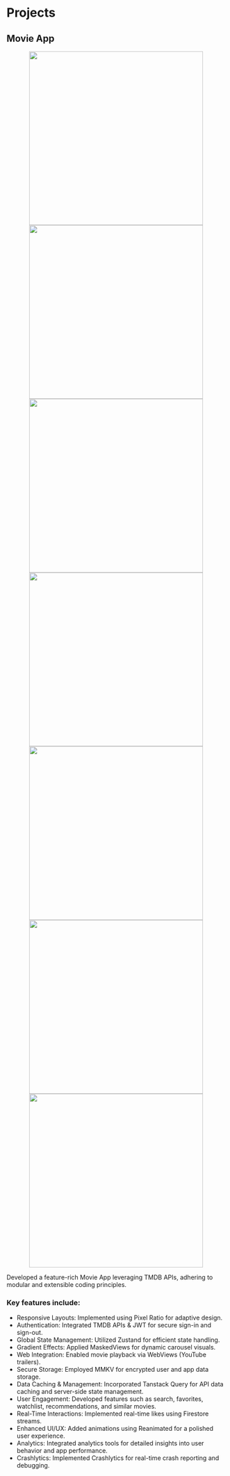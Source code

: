 # Projects

## Movie App

<div align="center" style="display: inline_block">
  <img height="400em" src="https://github.com/MrAbhinavMahajan/RNMovieApp/assets/98639822/82a63a5b-11a0-4d02-9d4b-aee7d233778d">
  <img height="400em" src="https://github.com/MrAbhinavMahajan/RNMovieApp/assets/98639822/a0e27851-6b64-4031-9280-596b1be60f50">
  <img height="400em" src="https://github.com/MrAbhinavMahajan/RNMovieApp/assets/98639822/9e7e968c-eb44-4926-b20c-2def3723314c">
  <img height="400em" src="https://github.com/MrAbhinavMahajan/RNMovieApp/assets/98639822/364f9ccb-98ec-40fc-bc8b-687b05f0aa7a">
  <img height="400em" src="https://github.com/MrAbhinavMahajan/RNMovieApp/assets/98639822/928e8efa-fdfa-4264-aee3-4ef8625c1001">
  <img height="400em" src="https://github.com/MrAbhinavMahajan/RNMovieApp/assets/98639822/c16e5c38-f766-4281-b4a6-0c37e8ae11ca">
  <img height="400em" src="https://github.com/MrAbhinavMahajan/RNMovieApp/assets/98639822/377801ed-4d2d-431a-b23a-074469afb50f">
</div>

Developed a feature-rich Movie App leveraging TMDB APIs, adhering to modular and extensible coding principles.

### Key features include:

- Responsive Layouts: Implemented using Pixel Ratio for adaptive design.
- Authentication: Integrated TMDB APIs & JWT for secure sign-in and sign-out.
- Global State Management: Utilized Zustand for efficient state handling.
- Gradient Effects: Applied MaskedViews for dynamic carousel visuals.
- Web Integration: Enabled movie playback via WebViews (YouTube trailers).
- Secure Storage: Employed MMKV for encrypted user and app data storage.
- Data Caching & Management: Incorporated Tanstack Query for API data caching and server-side state management.
- User Engagement: Developed features such as search, favorites, watchlist, recommendations, and similar movies.
- Real-Time Interactions: Implemented real-time likes using Firestore streams.
- Enhanced UI/UX: Added animations using Reanimated for a polished user experience.
- Analytics: Integrated analytics tools for detailed insights into user behavior and app performance.
- Crashlytics: Implemented Crashlytics for real-time crash reporting and debugging.
